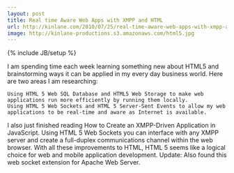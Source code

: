 ```yaml
---
layout: post
title: Real time Aware Web Apps with XMPP and HTML
url: http://kinlane.com/2010/07/25/real-time-aware-web-apps-with-xmpp-and-html/
image: http://kinlane-productions.s3.amazonaws.com/html5.jpg
---
```

{% include JB/setup %}
I am spending time each week learning something new about HTML5 and brainstorming ways it can be applied in my every day business world.
Here are two areas I am researching:

	Using HTML 5 Web SQL Database and HTML5 Web Storage to make web applications run more efficiently by running them locally.
	Using HTML 5 Web Sockets and HTML 5 Server-Sent Events to allow my web applications to be real-time and aware as Internet is available.

I also just finished reading How to Create an XMPP-Driven Application in JavaScript. Using HTML 5 Web Sockets you can interface with any XMPP server and create a full-duplex communications channel within the web browser.
With all these improvements to HTML, HTML 5 seems like a logical choice for web and mobile application development.
Update: Also found this web socket extension for Apache Web Server.